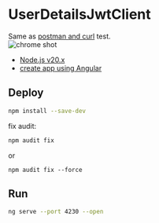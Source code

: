 # UserDetailsJwtClient

Same as [postman and curl](https://github.com/tdtc-hrb/UserDetails-jwt#test) test.    
![chrome shot](https://gitee.com/xiaobin80/cnblogs/raw/master/images/UserDetailsJwtClient.png)

- [Node.js v20.x](https://nodejs.org/dist/latest-v20.x/)
- [create app using Angular](https://tdtc-hrb.github.io/cnblogs/post/js-angular-app/)


## Deploy
```bash
npm install --save-dev
```

fix audit:
```bash
npm audit fix
```
or
```
npm audit fix --force
```

## Run
```bash
ng serve --port 4230 --open
```
